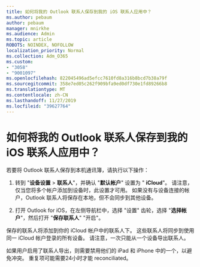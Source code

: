 ```yaml
---
title: 如何将我的 Outlook 联系人保存到我的 iOS 联系人应用中？
ms.author: pebaum
author: pebaum
manager: mnirkhe
ms.audience: Admin
ms.topic: article
ROBOTS: NOINDEX, NOFOLLOW
localization_priority: Normal
ms.collection: Adm_O365
ms.custom:
- "3058"
- "9001097"
ms.openlocfilehash: 822045496ad5efcc7610fd8a316b8bcd7b38a79f
ms.sourcegitcommit: 358e7ed05c262f909bfa9ed0df730e1fd89266b8
ms.translationtype: MT
ms.contentlocale: zh-CN
ms.lasthandoff: 11/27/2019
ms.locfileid: "39627764"
---
```

# <a name="how-do-i-save-my-outlook-contacts-to-my-ios-contacts-app"></a>如何将我的 Outlook 联系人保存到我的 iOS 联系人应用中？

若要将 Outlook 联系人保存到本机通讯簿，请执行以下操作：
 
1. 转到 "**设备设置** > **联系人**"，并确认 "**默认帐户**" 设置为 " **iCloud**"。 请注意，仅当您将多个帐户添加到设备时，此设置才可用。 如果没有与设备连接的帐户，Outlook 联系人将保存在本地，但不会同步到其他设备。
 
2. 打开 Outlook for iOS，在左侧导航栏中，选择 "设置" 齿轮，选择 "**选择帐户**"，然后打开 "**保存联系人**" "开启"。
 
保存的联系人将添加到你的 iCloud 帐户中的联系人下。 这些联系人将同步到使用同一 iCloud 帐户登录的所有设备。 请注意，一次只能从一个设备导出联系人。
 
如果用户启用了联系人导出，则需要禁用他们的 iPad 和 iPhone 中的一个，以避免冲突。 重复项可能需要24小时才能 reconciliated。